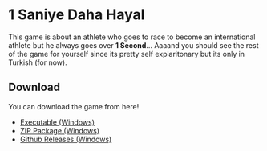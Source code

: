# 1 Saniye Daha Hayal

This game is about an athlete who goes to race to become an international athlete but he always goes over **1 Second**... Aaaand you should see the rest of the game for yourself since its pretty self explaritonary but its only in Turkish (for now).

## Download

You can download the game from here!

- [Executable (Windows)](https://github.com/Sapphoic/1-Saniye-Daha-Hayal/releases/download/v-early_alpha/v0.1-early_alpha.1SaniyeDahaHayal.exe)
- [ZIP Package (Windows)](https://github.com/Sapphoic/1-Saniye-Daha-Hayal/releases/download/v-early_alpha/v0.1-early_alpha.1SaniyeDahaHayal.zip)
- [Github Releases (Windows)](https://github.com/Sapphoic/1-Saniye-Daha-Hayal/releases)
